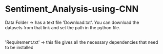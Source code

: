 # Sentiment_Analysis-using-CNN

Data Folder -> has a text file 'Download.txt'. You can download the <br>
datasets from that link and set the path in the python file.<br><br>

'Requirement.txt' -> this file gives all the necessary dependencies that need to be installed<br>